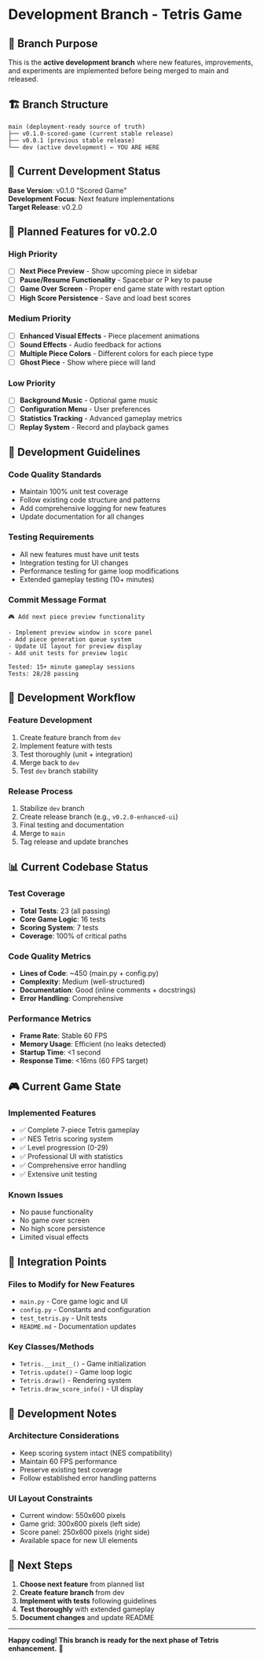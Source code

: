 # Development Branch - Tetris Game

## 🌿 **Branch Purpose**

This is the **active development branch** where new features, improvements, and experiments are implemented before being merged to main and released.

## 🏗️ **Branch Structure**

```
main (deployment-ready source of truth)
├── v0.1.0-scored-game (current stable release)
├── v0.0.1 (previous stable release)
└── dev (active development) ← YOU ARE HERE
```

## 🎯 **Current Development Status**

**Base Version**: v0.1.0 "Scored Game"  
**Development Focus**: Next feature implementations  
**Target Release**: v0.2.0

## 🚀 **Planned Features for v0.2.0**

### **High Priority**
- [ ] **Next Piece Preview** - Show upcoming piece in sidebar
- [ ] **Pause/Resume Functionality** - Spacebar or P key to pause
- [ ] **Game Over Screen** - Proper end game state with restart option
- [ ] **High Score Persistence** - Save and load best scores

### **Medium Priority**
- [ ] **Enhanced Visual Effects** - Piece placement animations
- [ ] **Sound Effects** - Audio feedback for actions
- [ ] **Multiple Piece Colors** - Different colors for each piece type
- [ ] **Ghost Piece** - Show where piece will land

### **Low Priority**
- [ ] **Background Music** - Optional game music
- [ ] **Configuration Menu** - User preferences
- [ ] **Statistics Tracking** - Advanced gameplay metrics
- [ ] **Replay System** - Record and playback games

## 🔧 **Development Guidelines**

### **Code Quality Standards**
- Maintain 100% unit test coverage
- Follow existing code structure and patterns
- Add comprehensive logging for new features
- Update documentation for all changes

### **Testing Requirements**
- All new features must have unit tests
- Integration testing for UI changes
- Performance testing for game loop modifications
- Extended gameplay testing (10+ minutes)

### **Commit Message Format**
```
🎮 Add next piece preview functionality

- Implement preview window in score panel
- Add piece generation queue system
- Update UI layout for preview display
- Add unit tests for preview logic

Tested: 15+ minute gameplay sessions
Tests: 28/28 passing
```

## 🧪 **Development Workflow**

### **Feature Development**
1. Create feature branch from `dev`
2. Implement feature with tests
3. Test thoroughly (unit + integration)
4. Merge back to `dev`
5. Test `dev` branch stability

### **Release Process**
1. Stabilize `dev` branch
2. Create release branch (e.g., `v0.2.0-enhanced-ui`)
3. Final testing and documentation
4. Merge to `main`
5. Tag release and update branches

## 📊 **Current Codebase Status**

### **Test Coverage**
- **Total Tests**: 23 (all passing)
- **Core Game Logic**: 16 tests
- **Scoring System**: 7 tests
- **Coverage**: 100% of critical paths

### **Code Quality Metrics**
- **Lines of Code**: ~450 (main.py + config.py)
- **Complexity**: Medium (well-structured)
- **Documentation**: Good (inline comments + docstrings)
- **Error Handling**: Comprehensive

### **Performance Metrics**
- **Frame Rate**: Stable 60 FPS
- **Memory Usage**: Efficient (no leaks detected)
- **Startup Time**: <1 second
- **Response Time**: <16ms (60 FPS target)

## 🎮 **Current Game State**

### **Implemented Features**
- ✅ Complete 7-piece Tetris gameplay
- ✅ NES Tetris scoring system
- ✅ Level progression (0-29)
- ✅ Professional UI with statistics
- ✅ Comprehensive error handling
- ✅ Extensive unit testing

### **Known Issues**
- No pause functionality
- No game over screen
- No high score persistence
- Limited visual effects

## 🔄 **Integration Points**

### **Files to Modify for New Features**
- `main.py` - Core game logic and UI
- `config.py` - Constants and configuration
- `test_tetris.py` - Unit tests
- `README.md` - Documentation updates

### **Key Classes/Methods**
- `Tetris.__init__()` - Game initialization
- `Tetris.update()` - Game loop logic
- `Tetris.draw()` - Rendering system
- `Tetris.draw_score_info()` - UI display

## 📝 **Development Notes**

### **Architecture Considerations**
- Keep scoring system intact (NES compatibility)
- Maintain 60 FPS performance
- Preserve existing test coverage
- Follow established error handling patterns

### **UI Layout Constraints**
- Current window: 550x600 pixels
- Game grid: 300x600 pixels (left side)
- Score panel: 250x600 pixels (right side)
- Available space for new UI elements

## 🎯 **Next Steps**

1. **Choose next feature** from planned list
2. **Create feature branch** from dev
3. **Implement with tests** following guidelines
4. **Test thoroughly** with extended gameplay
5. **Document changes** and update README

---

**Happy coding! This branch is ready for the next phase of Tetris enhancement.** 🚀
